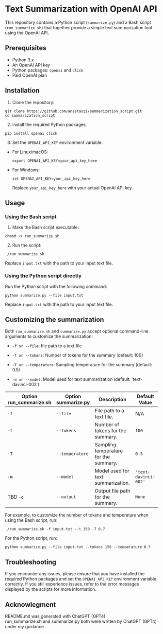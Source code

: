 # Text Summarization with OpenAI API

This repository contains a Python script (`summarize.py`) and a Bash script (`run_summarize.sh`) that together provide a simple text summarization tool using the OpenAI API.

## Prerequisites

- Python 3.x
- An OpenAI API key
- Python packages: `openai` and `click`
- Paid OpenAI plan

## Installation

1. Clone the repository:

```
git clone https://github.com/anastaszi/summarization_script.git
cd summarization_script
```


2. Install the required Python packages:

```
pip install openai click
```

3. Set the `OPENAI_API_KEY` environment variable:

- For Linux/macOS:

  ```
  export OPENAI_API_KEY=your_api_key_here
  ```

- For Windows:

  ```
  set OPENAI_API_KEY=your_api_key_here
  ```

  Replace `your_api_key_here` with your actual OpenAI API key.

## Usage

### Using the Bash script

1. Make the Bash script executable:

```
chmod +x run_summarize.sh
```

2. Run the script:

```
./run_summarize.sh
```


Replace `input.txt` with the path to your input text file.

### Using the Python script directly

Run the Python script with the following command:

```
python summarize.py --file input.txt
```

Replace `input.txt` with the path to your input text file.

## Customizing the summarization

Both `run_summarize.sh` and `summarize.py` accept optional command-line arguments to customize the summarization:
- `-f or --file`: file path to a text file

- `-t or --tokens`: Number of tokens for the summary (default: 100)
- `-T or --temperature`: Sampling temperature for the summary (default: 0.5)
- `-m or --model`: Model used for text summarization (default: 'text-davinci-002')

| Option  run_summarize.sh        | Option  summarize.py  |Description                                                               | Default Value          | 
| -------------- | ------------------------------------------------------------------------- | ---------------------- | --------------------- |
| `-f` |  `--file`| File path to a text file. | N/A |
| `-t` | `--tokens` | Number of tokens for the summary. | `100` |
| `-T` | `--temperature` | Sampling temperature for the summary. | `0.5` |
| `-m` | `--model` | Model used for text summarization. | `'text-davinci-002'` |
| TBD `-o`| `--output` | Output file path for the summary. | `None`|



For example, to customize the number of tokens and temperature when using the Bash script, run:

```
./run_summarize.sh -f input.txt --t 150 -T 0.7
```

For the Python script, run:

```
python summarize.py --file input.txt --tokens 150 --temperature 0.7
```

## Troubleshooting

If you encounter any issues, please ensure that you have installed the required Python packages and set the `OPENAI_API_KEY` environment variable correctly. If you still experience issues, refer to the error messages displayed by the scripts for more information.

## Acknowlegment
README.md was generated with ChatGPT (GPT4) \
run_summarize.sh and summarize.py both were written by ChatGPT (GPT4) under my guidance
